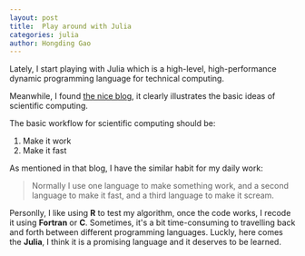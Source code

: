 ```yaml
---
layout: post
title:  Play around with Julia
categories: julia
author: Hongding Gao
---
```


Lately, I start playing with Julia which is a high-level, high-performance dynamic programming language for technical computing.

Meanwhile, I found [the nice blog](http://www.evanmiller.org/why-im-betting-on-julia.html), it clearly illustrates the basic ideas of scientific computing.

The basic workflow for scientific computing should be:

1.  Make it work  
2.  Make it fast  

As mentioned in that blog, I have the similar habit for my daily work:

>  Normally I use one language to make something work, and a second language to make it fast, and a third 
>  language to make it scream.  

Personlly, I like using **R** to test my algorithm, once the code works, I recode it using **Fortran** or **C**. Sometimes, it's a bit time-consuming to travelling back and forth between different programming languages. Luckly, here comes the **Julia**, I think it is a promising language and it deserves to be learned.  


